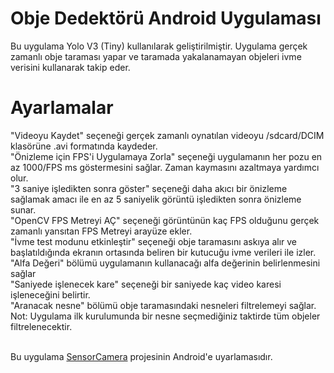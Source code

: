 # Obje Dedektörü Android Uygulaması
Bu uygulama Yolo V3 (Tiny) kullanılarak geliştirilmiştir. Uygulama gerçek zamanlı obje taraması yapar ve taramada yakalanamayan objeleri ivme verisini kullanarak takip eder. 
# Ayarlamalar
"Videoyu Kaydet" seçeneği gerçek zamanlı oynatılan videoyu /sdcard/DCIM klasörüne .avi formatında kaydeder.<br>
"Önizleme için FPS'i Uygulamaya Zorla" seçeneği uygulamanın her pozu en az 1000/FPS ms göstermesini sağlar. Zaman kaymasını azaltmaya yardımcı olur.<br>
"3 saniye işledikten sonra göster" seçeneği daha akıcı bir önizleme sağlamak amacı ile en az 5 saniyelik görüntü işledikten sonra önizleme sunar.<br>
"OpenCV FPS Metreyi AÇ" seçeneği görüntünün kaç FPS olduğunu gerçek zamanlı yansıtan FPS Metreyi arayüze ekler.<br>
"İvme test modunu etkinleştir" seçeneği obje taramasını askıya alır ve başlatıldığında ekranın ortasında beliren bir kutucuğu ivme verileri ile izler.<br>
"Alfa Değeri" bölümü uygulamanın kullanacağı alfa değerinin belirlenmesini sağlar<br>
"Saniyede işlenecek kare" seçeneği bir saniyede kaç video karesi işleneceğini belirtir.<br>
"Aranacak nesne" bölümü obje taramasındaki nesneleri filtrelemeyi sağlar. <br>Not: Uygulama ilk kurulumunda bir nesne seçmediğiniz taktirde tüm objeler filtrelenecektir.<br>
<br>

Bu uygulama [SensorCamera](https://github.com/yusufhanoglu/SensorCamera) projesinin Android'e uyarlamasıdır.<br>

